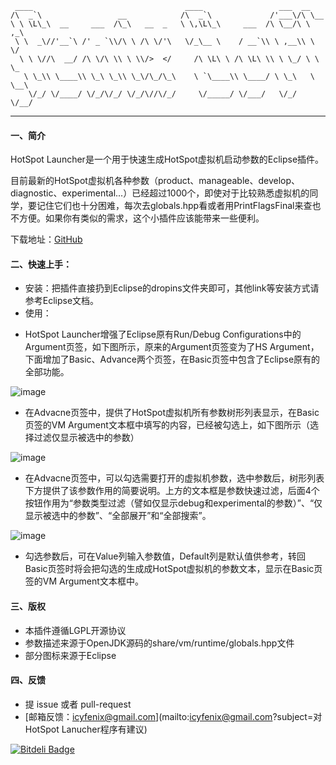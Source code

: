 ```
 ____                                  ____                 ___  __      
/\  _`\                 __            /\  _`\             /'___\/\ \__   
\ \ \L\_\  __     ___  /\_\   __  _   \ \,\L\_\     ___  /\ \__/\ \ ,_\  
 \ \  _\//'__`\ /' _ `\\/\ \ /\ \/'\   \/_\__ \    / __`\\ \ ,__\\ \ \/  
  \ \ \//\  __/ /\ \/\ \\ \ \\/>  </     /\ \L\ \ /\ \L\ \\ \ \_/ \ \ \_ 
   \ \_\\ \____\\ \_\ \_\\ \_\/\_/\_\    \ `\____\\ \____/ \ \_\   \ \__\
    \/_/ \/____/ \/_/\/_/ \/_/\//\/_/     \/_____/ \/___/   \/_/    \/__/
```                         

-----------------------                                                                         


#### 一、简介

HotSpot Launcher是一个用于快速生成HotSpot虚拟机启动参数的Eclipse插件。

目前最新的HotSpot虚拟机各种参数（product、manageable、develop、diagnostic、experimental...）已经超过1000个，即使对于比较熟悉虚拟机的同学，要记住它们也十分困难，每次去globals.hpp看或者用PrintFlagsFinal来查也不方便。如果你有类似的需求，这个小插件应该能带来一些便利。

下载地址：[GitHub](https://raw.github.com/fenixsoft/hotspot.launcher/master/dest/plugins/org.fenixsoft.hotspot.launcher_1.0.0.201310291631.jar)


#### 二、快速上手：

- 安装：把插件直接扔到Eclipse的dropins文件夹即可，其他link等安装方式请参考Eclipse文档。
- 使用：

+ HotSpot Launcher增强了Eclipse原有Run/Debug Configurations中的Argument页签，如下图所示，原来的Argument页签变为了HS Argument，下面增加了Basic、Advance两个页签，在Basic页签中包含了Eclipse原有的全部功能。 

![image](https://raw.github.com/fenixsoft/hotspot.launcher/master/doc/sshot-1.png)

+ 在Advacne页签中，提供了HotSpot虚拟机所有参数树形列表显示，在Basic页签的VM Argument文本框中填写的内容，已经被勾选上，如下图所示（选择过滤仅显示被选中的参数）

![image](https://raw.github.com/fenixsoft/hotspot.launcher/master/doc/sshot-2.png)

+ 在Advacne页签中，可以勾选需要打开的虚拟机参数，选中参数后，树形列表下方提供了该参数作用的简要说明。上方的文本框是参数快速过滤，后面4个按钮作用为“参数类型过滤（譬如仅显示debug和experimental的参数）”、“仅显示被选中的参数”、“全部展开”和“全部搜索”。

![image](https://raw.github.com/fenixsoft/hotspot.launcher/master/doc/sshot-3.png)

+ 勾选参数后，可在Value列输入参数值，Default列是默认值供参考，转回Basic页签时将会把勾选的生成成HotSpot虚拟机的参数文本，显示在Basic页签的VM Argument文本框中。


#### 三、版权

- 本插件遵循LGPL开源协议
- 参数描述来源于OpenJDK源码的share/vm/runtime/globals.hpp文件
- 部分图标来源于Eclipse


#### 四、反馈

- 提 issue 或者 pull-request
- [邮箱反馈：icyfenix@gmail.com](mailto:icyfenix@gmail.com?subject=对HotSpot Lanucher程序有建议)



[![Bitdeli Badge](https://d2weczhvl823v0.cloudfront.net/fenixsoft/org.fenixsoft.hotspot.launcher/trend.png)](https://bitdeli.com/free "Bitdeli Badge")

